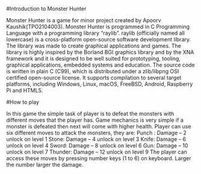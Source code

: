 #Introduction to Monster Hunter

Monster Hunter is a game for minor project created by Apoorv
Kaushik(TPO2104003). Monster Hunter is programmed in C Programming
Language with a programming library “raylib”. raylib (officially named all
lowercase) is a cross-platform open-source software development
library. The library was made to create graphical applications and games.
The library is highly inspired by the Borland BGI graphics library and by
the XNA framework and it is designed to be well suited for prototyping,
tooling, graphical applications, embedded systems and education. The
source code is written in plain C (C99), which is distributed under a
zlib/libpng OSI certified open-source license. It supports compilation to
several target platforms, including Windows, Linux, macOS, FreeBSD,
Android, Raspberry Pi and HTML5.


#How to play

In this game the simple task of player is to defeat the monsters with
different moves that the player has. Game mechanics is very simple if a
monster is defeated then next will come with higher health. Player can
use six different moves to attack the monsters, they are:
  Punch : Damage – 2 unlock on level 1
  Stone: Damage – 4 unlock on level 3
  Knife: Damage – 6 unlock on level 4
  Sword: Damage – 8 unlock on level 6
  Gun: Damage – 10 unlock on level 7
  Thunder: Damage – 12 unlock on level 9
The player can access these moves by pressing number keys (1 to 6) on
keyboard. Larger the number larger the damage.
